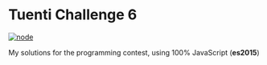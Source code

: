 # Tuenti Challenge 6

[![node](https://img.shields.io/node/v/uno-zen.svg)](https://nodejs.org/en/)

My solutions for the programming contest, using 100% JavaScript (**es2015**)
